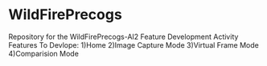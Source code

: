 # WildFirePrecogs
Repository for the WildFirePrecogs-AI2 Feature Development Activity
Features To Devlope:
1)Home
2)Image Capture Mode
3)Virtual Frame Mode
4)Comparision Mode 
